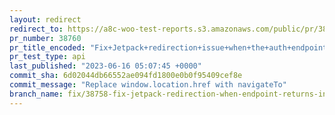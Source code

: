 ```yaml
---
layout: redirect
redirect_to: https://a8c-woo-test-reports.s3.amazonaws.com/public/pr/38760/api/index.html
pr_number: 38760
pr_title_encoded: "Fix+Jetpack+redirection+issue+when+the+auth+endpoint+returns+an+invalid+url"
pr_test_type: api
last_published: "2023-06-16 05:07:45 +0000"
commit_sha: 6d02044db66552ae094fd1800e0b0f95409cef8e
commit_message: "Replace window.location.href with navigateTo"
branch_name: fix/38758-fix-jetpack-redirection-when-endpoint-returns-invalid-url
---
```

